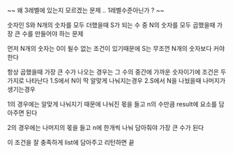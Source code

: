 ~~ 왜 3레벨에 있는지 모르겠는 문제 .. 1레벨수준아닌가 ? ~~

숫자인 S와 N개의 숫자를 모두 더했을때 S가 되는 수 중 N의 숫자를 모두 곱했을때 가 장 큰 수를 만들어야 하는 문제

먼저 N개의 숫자는 0이 될수 없는 조건이 있기때문에 
S는 무조껀 N개의 숫자보다 커야한다

항상 곱했을때 가장 큰 수가 나오는 경우는 그 수의 중간에 가까운 숫자이기에 조건은 두가지로 나타난다
1.S에서 N이 딱 알맞게 나눠지는경우
2.S에서 N을 나눴을때 나머지가 생기는경우

1의 경우에는 알맞게 나눠지기 때문에 나눠진 몫을 들고 n의 수만큼 result에 요소를 담아주면 된다

2의 경우에는 나머지의 몫을 들고 n에 한개씩 나눠 담아줘야 가장 큰 수가 된다 

이 조건을 잘 충족하게 list에 담아주고 리턴하면 끝